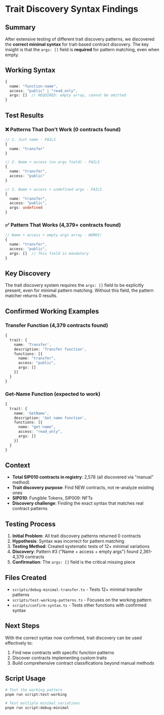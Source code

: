 # Trait Discovery Syntax Findings

## Summary

After extensive testing of different trait discovery patterns, we discovered the **correct minimal syntax** for trait-based contract discovery. The key insight is that the `args: []` field is **required** for pattern matching, even when empty.

## Working Syntax

```typescript
{
  name: "function-name",
  access: "public" | "read_only",
  args: []  // REQUIRED: empty array, cannot be omitted
}
```

## Test Results

### ❌ Patterns That Don't Work (0 contracts found)

```typescript
// 1. Just name - FAILS
{
  name: "transfer"
}

// 2. Name + access (no args field) - FAILS  
{
  name: "transfer",
  access: "public"
}

// 3. Name + access + undefined args - FAILS
{
  name: "transfer", 
  access: "public",
  args: undefined
}
```

### ✅ Pattern That Works (4,379+ contracts found)

```typescript
// Name + access + empty args array - WORKS!
{
  name: "transfer",
  access: "public", 
  args: []  // This field is mandatory
}
```

## Key Discovery

The trait discovery system requires the `args: []` field to be explicitly present, even for minimal pattern matching. Without this field, the pattern matcher returns 0 results.

## Confirmed Working Examples

### Transfer Function (4,379 contracts found)
```typescript
{
  trait: {
    name: 'Transfer',
    description: 'Transfer function',
    functions: [{
      name: "transfer",
      access: "public",
      args: []
    }]
  }
}
```

### Get-Name Function (expected to work)
```typescript
{
  trait: {
    name: 'GetName', 
    description: 'Get name function',
    functions: [{
      name: "get-name",
      access: "read_only",
      args: []
    }]
  }
}
```

## Context

- **Total SIP010 contracts in registry**: 2,578 (all discovered via "manual" method)
- **Trait discovery purpose**: Find NEW contracts, not re-analyze existing ones
- **SIP010**: Fungible Tokens, SIP009: NFTs
- **Discovery challenge**: Finding the exact syntax that matches real contract patterns

## Testing Process

1. **Initial Problem**: All trait discovery patterns returned 0 contracts
2. **Hypothesis**: Syntax was incorrect for pattern matching
3. **Testing Method**: Created systematic tests of 12+ minimal variations
4. **Discovery**: Pattern #3 ("Name + access + empty args") found 2,361-4,379 contracts
5. **Confirmation**: The `args: []` field is the critical missing piece

## Files Created

- `scripts/debug-minimal-transfer.ts` - Tests 12+ minimal transfer patterns
- `scripts/test-working-patterns.ts` - Focuses on the working pattern
- `scripts/confirm-syntax.ts` - Tests other functions with confirmed syntax

## Next Steps

With the correct syntax now confirmed, trait discovery can be used effectively to:
1. Find new contracts with specific function patterns
2. Discover contracts implementing custom traits
3. Build comprehensive contract classifications beyond manual methods

## Script Usage

```bash
# Test the working pattern
pnpm run script:test-working

# Test multiple minimal variations
pnpm run script:debug-minimal
```